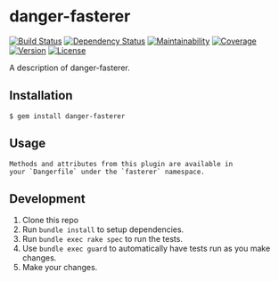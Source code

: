 # danger-fasterer

[![Build Status](https://badgen.net/travis/blooper05/danger-fasterer?icon=travis)](https://travis-ci.com/blooper05/danger-fasterer)
[![Dependency Status](https://api.dependabot.com/badges/status?host=github&repo=blooper05/danger-fasterer)](https://dependabot.com)
[![Maintainability](https://badgen.net/codeclimate/maintainability/blooper05/danger-fasterer?icon=codeclimate)](https://codeclimate.com/github/blooper05/danger-fasterer)
[![Coverage](https://badgen.net/codeclimate/coverage/blooper05/danger-fasterer?icon=codeclimate)](https://codeclimate.com/github/blooper05/danger-fasterer)
[![Version](https://badgen.net/rubygems/v/danger-fasterer?icon=ruby)](https://rubygems.org/gems/danger-fasterer)
[![License](https://badgen.net/github/license/blooper05/danger-fasterer?icon=github)](https://github.com/blooper05/danger-fasterer/blob/master/LICENSE)

A description of danger-fasterer.

## Installation

    $ gem install danger-fasterer

## Usage

    Methods and attributes from this plugin are available in
    your `Dangerfile` under the `fasterer` namespace.

## Development

1. Clone this repo
2. Run `bundle install` to setup dependencies.
3. Run `bundle exec rake spec` to run the tests.
4. Use `bundle exec guard` to automatically have tests run as you make changes.
5. Make your changes.
